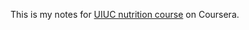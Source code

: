This is my notes for [UIUC nutrition course](https://www.coursera.org/learn/putting-the-personal-in-personalized-nutrition) on Coursera.